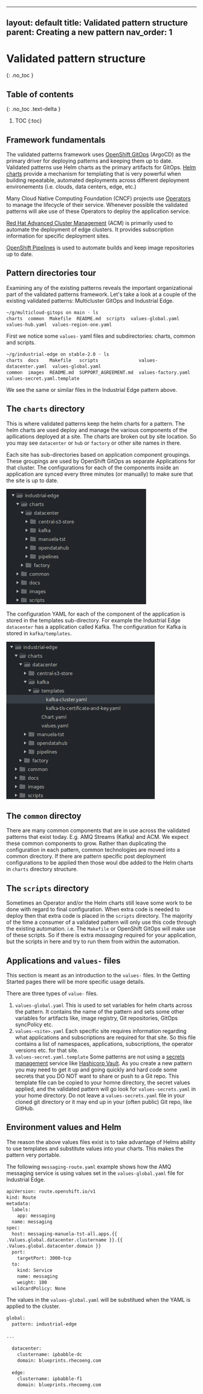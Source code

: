 
---
layout: default
title: Validated pattern structure
parent: Creating a new pattern
nav_order: 1
---

# Validated pattern structure  
{: .no_toc }

## Table of contents
{: .no_toc .text-delta }

1. TOC
{:toc}

## Framework fundamentals
The validated patterns framework uses [OpenShift GitOps](https://docs.openshift.com/container-platform/4.9/cicd/gitops/understanding-openshift-gitops.html) (ArgoCD) as the primary driver for deploying patterns and keeping them up to date. Validated patterns use Helm charts as the primary artifacts for GitOps. [Helm charts](https://helm.sh/) provide a mechanism for templating that is very powerful when building repeatable, automated deployments across different deployment environements (i.e. clouds, data centers, edge, etc.)

Many Cloud Native Computing Foundation (CNCF) projects use [Operators](https://operatorframework.io/) to manage the lifecycle of their service. Whenever possible the validated patterns will  ake use of these Operators to deploy the application service. 

[Red Hat Advanced Cluster Management](https://www.redhat.com/en/technologies/management/advanced-cluster-management) (ACM) is primarily used to automate the deployment of edge clusters. It provides subscription information for specific deployment sites.

[OpenShift Pipelines](https://docs.openshift.com/container-platform/4.9/cicd/pipelines/understanding-openshift-pipelines.html) is used to automate builds and keep image repositories up to date.

## Pattern directories tour
Examining any of the existing patterns reveals the important organizational part of the validated patterns framework. Let's take a look at a couple of the existing validated patterns: Multicluster GitOps and Industrial Edge. 

```
~/g/multicloud-gitops on main ◦ ls
charts  common  Makefile  README.md  scripts  values-global.yaml  values-hub.yaml  values-region-one.yaml
```

First we notice some `values-` yaml files and subdirectories: charts, common and scripts.

```
~/g/industrial-edge on stable-2.0 ◦ ls
charts  docs    Makefile   scripts               values-datacenter.yaml  values-global.yaml
common  images  README.md  SUPPORT_AGREEMENT.md  values-factory.yaml     values-secret.yaml.template
```

We see the same or similar files in the Industrial Edge pattern above.

## The `charts` directory
This is where validated patterns keep the helm charts for a pattern. The helm charts are used deploy and manage the various components of the apllications deployed at a site. The charts are broken out by site location. So you may see `datacenter` or `hub` or `factory` or other site names in there.

Each site has sub-directories based on application component groupings. These groupings are used by OpenShift GitOps as separate Applications for that cluster. The  configurations for each of the components inside an application are synced every three minutes (or manually) to make sure that the site is up to date.

[![Charts Dir](/images/framework/dir-ie-charts.png)](/images/framework/dir-ie-charts.png)

The configuration YAML for each of the component of the application is stored in the templates sub-directory. For example the Industrial Edge `datacenter` has a application called Kafka. The configuration for Kafka is stored in `kafka/templates`.

[![Charts Dir](/images/framework/dir-ie-kafka-charts.png)](/images/framework/dir-ie-kafka-charts.png)

## The `common` directoy
There are many common components that are in use across the validated patterns that exist today. E.g. AMQ Streams (Kafka) and ACM. We expect these common components to grow. Rather than duplicating the configuration in each pattern, common technologies are moved into a common directory.  If there are pattern specific post deployment configurations to be applied then those woul dbe added to the Helm charts in `charts` directory structure. 

## The `scripts` directory
Sometimes an Operator and/or the Helm charts still leave some work to be done with regard to final configuration. When extra code is needed to deploy then that extra code is placed in the `scripts` directory. The majority of the time a consumer of a validated pattern will only use this code through the existing automation. i.e. The `Makefile` or OpenShift GitOps will make use of these scripts. So if there is extra *massaging* required for your application, but the scripts in here and try to run them from within the automation.

## Applications and `values-` files
This section is meant as an introduction to the `values-` files. In the Getting Started pages there will be more specific usage details.

There are three types of `value-` files.
1. `values-global.yaml`
	This is used to set variables for helm charts across the pattern. It contains the name of the pattern and sets some other variables for artifacts like, image registry, Git repositories, GitOps syncPolicy etc. 
1. `values-<site>.yaml`
	Each specific site requires information regarding what applications and subscriptions are required for that site. So this file contains a list of namespaces, applications, subscriptions, the operator versions etc. for that site. 
1. `values-secret.yaml.template`
	Some patterns are not using a [secrets management](/secrets.md) service like [Hashicorp Vault](/secrets/vault.md). As you create a new pattern you may need to get it up and going quickly and hard code some secrets that you DO NOT want to share or push to a Git repo. This template file can be copied to your homne directory, the secret values applied, and the validated pattern will go look for `values-secrets.yaml` in your home directory. Do not leave a `values-secrets.yaml` file in your cloned git directory or it may end up in your (often public) Git repo, like GitHub.  

## Environment values and Helm
The reason the above values files exist is to take advantage of Helms ability to use templates and substitute values into your charts. This makes the pattern very portable.

The following `messaging-route.yaml` example shows how the AMQ messaging service is using values set in the `values-global.yaml` file for Industrial Edge.

```
apiVersion: route.openshift.io/v1
kind: Route
metadata:
  labels:
    app: messaging
  name: messaging
spec:
  host: messaging-manuela-tst-all.apps.{{ .Values.global.datacenter.clustername }}.{{ .Values.global.datacenter.domain }}
  port:
    targetPort: 3000-tcp
  to:
    kind: Service
    name: messaging
    weight: 100
  wildcardPolicy: None
  ```

The values in the `values-global.yaml` will be substitued when the YAML is applied to the cluster. 

```
global:
  pattern: industrial-edge

...

  datacenter:
    clustername: ipbabble-dc
    domain: blueprints.rhecoeng.com

  edge:
    clustername: ipbabble-f1
    domain: blueprints.rhecoeng.com
```